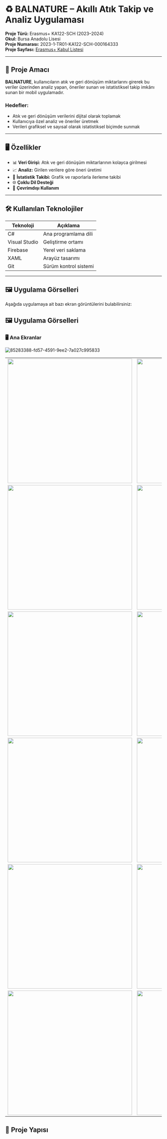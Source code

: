 # ♻️ BALNATURE – Akıllı Atık Takip ve Analiz Uygulaması

**Proje Türü:** Erasmus+ KA122-SCH (2023–2024)  
**Okul:** Bursa Anadolu Lisesi  
**Proje Numarası:** 2023-1-TR01-KA122-SCH-000164333  
**Proje Sayfası:** [Erasmus+ Kabul Listesi](https://www.ua.gov.tr/media/epzhd1i3/2023_ka122_kabul_listesi.pdf)

---

## 🎯 Proje Amacı

**BALNATURE**, kullanıcıların atık ve geri dönüşüm miktarlarını girerek bu veriler üzerinden analiz yapan, öneriler sunan ve istatistiksel takip imkânı sunan bir mobil uygulamadır.

### Hedefler:
- Atık ve geri dönüşüm verilerini dijital olarak toplamak
- Kullanıcıya özel analiz ve öneriler üretmek
- Verileri grafiksel ve sayısal olarak istatistiksel biçimde sunmak

---

## 🖥️ Özellikler

- 📊 **Veri Girişi:** Atık ve geri dönüşüm miktarlarının kolayca girilmesi  
- 📈 **Analiz:** Girilen verilere göre öneri üretimi  
- 📅 **İstatistik Takibi:** Grafik ve raporlarla ilerleme takibi  
- 🌐 **Çoklu Dil Desteği**  
- 📶 **Çevrimdışı Kullanım**

---

## 🛠️ Kullanılan Teknolojiler

| Teknoloji         | Açıklama                 |
|-------------------|--------------------------|
| C#                | Ana programlama dili     |
| Visual Studio     | Geliştirme ortamı        |
| Firebase          | Yerel veri saklama       |
| XAML              | Arayüz tasarımı          |
| Git               | Sürüm kontrol sistemi    |

---

## 🖼️ Uygulama Görselleri

Aşağıda uygulamaya ait bazı ekran görüntülerini bulabilirsiniz:

## 🖼️ Uygulama Görselleri

### 🖥️ Ana Ekranlar
![85283388-fd57-4591-9ee2-7a027c995833](https://github.com/user-attachments/assets/24c0e051-bffb-4278-b5e2-81f33b03048f)
<table>
  <tr>
    <td><img src="https://github.com/SalihEtkaAkagunduz/balnature-desktop/assets/109075419/c77c201b-66d4-4d2c-b88d-10d6e661fb30" width="400"/></td>
    <td><img src="https://github.com/SalihEtkaAkagunduz/balnature-desktop/assets/109075419/98b22a80-9583-4589-92db-bd85c23a22ab" width="400"/></td>
  </tr>
  <tr>
    <td><img src="https://github.com/SalihEtkaAkagunduz/balnature-desktop/assets/109075419/e95fd741-5f69-4ad6-8034-9c11e690f378" width="400"/></td>
    <td><img src="https://github.com/SalihEtkaAkagunduz/balnature-desktop/assets/109075419/9b821652-f754-4e7d-8296-963e32da8f0c" width="400"/></td>
  </tr>
  <tr>
    <td><img src="https://github.com/SalihEtkaAkagunduz/balnature-desktop/assets/109075419/959be50f-5927-49f5-b1c6-6fc51101c6ac" width="400"/></td>
    <td><img src="https://github.com/SalihEtkaAkagunduz/balnature-desktop/assets/109075419/9851cf20-2433-4cdb-a185-c0a02862e9fe" width="400"/></td>
  </tr>
  <tr>
    <td><img src="https://github.com/SalihEtkaAkagunduz/balnature-desktop/assets/109075419/055bd3c4-f4d0-483f-88be-cb8eb4fca7a6" width="400"/></td>
    <td><img src="https://github.com/SalihEtkaAkagunduz/balnature-desktop/assets/109075419/5b6f6647-d8ab-40de-9bb0-13597893d780" width="400"/></td>
  </tr>
  <tr>
    <td><img src="https://github.com/SalihEtkaAkagunduz/balnature-desktop/assets/109075419/22d69391-f997-4894-adba-742504bc02ff" width="400"/></td>
    <td><img src="https://github.com/SalihEtkaAkagunduz/balnature-desktop/assets/109075419/cf21c74a-14d8-4e5a-87eb-501a1710f9be" width="400"/></td>
  </tr>
  <tr>
    <td><img src="https://github.com/SalihEtkaAkagunduz/balnature-desktop/assets/109075419/e7c71c23-ed86-49d2-bf30-cde41f7cb7c5" width="400"/></td>
    <td><img src="https://github.com/SalihEtkaAkagunduz/balnature-desktop/assets/109075419/779eb384-675b-4d4f-b017-914dca7737c5" width="400"/></td>
  </tr>
</table>

## 📁 Proje Yapısı
 
 
 
 
 
 
 
 
 
 
